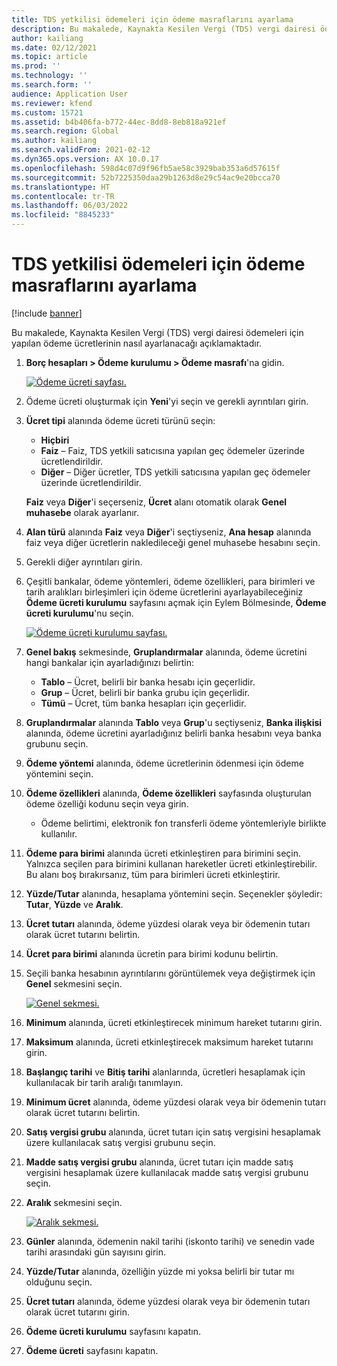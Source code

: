 ```yaml
---
title: TDS yetkilisi ödemeleri için ödeme masraflarını ayarlama
description: Bu makalede, Kaynakta Kesilen Vergi (TDS) vergi dairesi ödemeleri için yapılan ödeme ücretlerinin nasıl ayarlanacağı açıklamaktadır.
author: kailiang
ms.date: 02/12/2021
ms.topic: article
ms.prod: ''
ms.technology: ''
ms.search.form: ''
audience: Application User
ms.reviewer: kfend
ms.custom: 15721
ms.assetid: b4b406fa-b772-44ec-8dd8-8eb818a921ef
ms.search.region: Global
ms.author: kailiang
ms.search.validFrom: 2021-02-12
ms.dyn365.ops.version: AX 10.0.17
ms.openlocfilehash: 598d4c07d9f96fb5ae58c3929bab353a6d57615f
ms.sourcegitcommit: 52b7225350daa29b1263d8e29c54ac9e20bcca70
ms.translationtype: HT
ms.contentlocale: tr-TR
ms.lasthandoff: 06/03/2022
ms.locfileid: "8845233"
---
```

# <a name="set-up-payment-fees-for-tds-authority-payments"></a>TDS yetkilisi ödemeleri için ödeme masraflarını ayarlama

[!include [banner](../includes/banner.md)]

Bu makalede, Kaynakta Kesilen Vergi (TDS) vergi dairesi ödemeleri için yapılan ödeme ücretlerinin nasıl ayarlanacağı açıklamaktadır.

1. **Borç hesapları \> Ödeme kurulumu \> Ödeme masrafı**'na gidin.

    [![Ödeme ücreti sayfası.](./media/apac-ind-TDS-28.png)](./media/apac-ind-TDS-28.png)

2. Ödeme ücreti oluşturmak için **Yeni**'yi seçin ve gerekli ayrıntıları girin.
3. **Ücret tipi** alanında ödeme ücreti türünü seçin:

    - **Hiçbiri**
    - **Faiz** – Faiz, TDS yetkili satıcısına yapılan geç ödemeler üzerinde ücretlendirildir.
    - **Diğer** – Diğer ücretler, TDS yetkili satıcısına yapılan geç ödemeler üzerinde ücretlendirildir.

    **Faiz** veya **Diğer**'i seçerseniz, **Ücret** alanı otomatik olarak **Genel muhasebe** olarak ayarlanır.

4. **Alan türü** alanında **Faiz** veya **Diğer**'i seçtiyseniz, **Ana hesap** alanında faiz veya diğer ücretlerin nakledileceği genel muhasebe hesabını seçin.
5. Gerekli diğer ayrıntıları girin.
6. Çeşitli bankalar, ödeme yöntemleri, ödeme özellikleri, para birimleri ve tarih aralıkları birleşimleri için ödeme ücretlerini ayarlayabileceğiniz **Ödeme ücreti kurulumu** sayfasını açmak için Eylem Bölmesinde, **Ödeme ücreti kurulumu**'nu seçin.

    [![Ödeme ücreti kurulumu sayfası.](./media/apac-ind-TDS-21.png)](./media/apac-ind-TDS-21.png)

7. **Genel bakış** sekmesinde, **Gruplandırmalar** alanında, ödeme ücretini hangi bankalar için ayarladığınızı belirtin:

    - **Tablo** – Ücret, belirli bir banka hesabı için geçerlidir.
    - **Grup** – Ücret, belirli bir banka grubu için geçerlidir.
    - **Tümü** – Ücret, tüm banka hesapları için geçerlidir.

8. **Gruplandırmalar** alanında **Tablo** veya **Grup**'u seçtiyseniz, **Banka ilişkisi** alanında, ödeme ücretini ayarladığınız belirli banka hesabını veya banka grubunu seçin.
9. **Ödeme yöntemi** alanında, ödeme ücretlerinin ödenmesi için ödeme yöntemini seçin.
10. **Ödeme özellikleri** alanında, **Ödeme özellikleri** sayfasında oluşturulan ödeme özelliği kodunu seçin veya girin.
    - Ödeme belirtimi, elektronik fon transferli ödeme yöntemleriyle birlikte kullanılır.
12. **Ödeme para birimi** alanında ücreti etkinleştiren para birimini seçin. Yalnızca seçilen para birimini kullanan hareketler ücreti etkinleştirebilir. Bu alanı boş bırakırsanız, tüm para birimleri ücreti etkinleştirir.
13. **Yüzde/Tutar** alanında, hesaplama yöntemini seçin. Seçenekler şöyledir: **Tutar**, **Yüzde** ve **Aralık**.
14. **Ücret tutarı** alanında, ödeme yüzdesi olarak veya bir ödemenin tutarı olarak ücret tutarını belirtin.
15. **Ücret para birimi** alanında ücretin para birimi kodunu belirtin.
16. Seçili banka hesabının ayrıntılarını görüntülemek veya değiştirmek için **Genel** sekmesini seçin.

    [![Genel sekmesi.](./media/apac-ind-TDS-22.png)](./media/apac-ind-TDS-22.png)

16. **Minimum** alanında, ücreti etkinleştirecek minimum hareket tutarını girin.
17. **Maksimum** alanında, ücreti etkinleştirecek maksimum hareket tutarını girin.
18. **Başlangıç tarihi** ve **Bitiş tarihi** alanlarında, ücretleri hesaplamak için kullanılacak bir tarih aralığı tanımlayın.
19. **Minimum ücret** alanında, ödeme yüzdesi olarak veya bir ödemenin tutarı olarak ücret tutarını belirtin.
20. **Satış vergisi grubu** alanında, ücret tutarı için satış vergisini hesaplamak üzere kullanılacak satış vergisi grubunu seçin.
21. **Madde satış vergisi grubu** alanında, ücret tutarı için madde satış vergisini hesaplamak üzere kullanılacak madde satış vergisi grubunu seçin.
22. **Aralık** sekmesini seçin. 

    [![Aralık sekmesi.](./media/apac-ind-TDS-23.png)](./media/apac-ind-TDS-23.png)

23. **Günler** alanında, ödemenin nakil tarihi (iskonto tarihi) ve senedin vade tarihi arasındaki gün sayısını girin.
24. **Yüzde/Tutar** alanında, özelliğin yüzde mi yoksa belirli bir tutar mı olduğunu seçin.
25. **Ücret tutarı** alanında, ödeme yüzdesi olarak veya bir ödemenin tutarı olarak ücret tutarını girin.
26. **Ödeme ücreti kurulumu** sayfasını kapatın.
27. **Ödeme ücreti** sayfasını kapatın.
